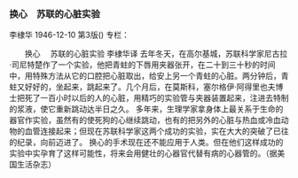 ### 换心　苏联的心脏实验
李棣华
1946-12-10
第3版()
专栏：

　　换心
  　苏联的心脏实验
    李棣华译
    去年冬天，在高尔基城，苏联科学家尼古拉·司尼特楚作了一个实验，他把青蛀的下唇用夹器张开，在二十到三十秒的时间中，用特殊方法从它的口腔把心脏取出，给安上另一个青蛀的心脏。两分钟后，青蛀又好好的，坐起来，跳起来了。几个月后，在莫斯科，塞尔格伊·阿得里也夫博士把死了一百小时以后的人的心脏，用精巧的实验管与夹器装置起来，注进去特制的浆液，使它重新跳动达半日之久。
    多年来，生理学家拿身体上最关系于生命的器官作实验，虽然有的使死狗的心继续跳动，也有的把另外的心脏与热血或冷血动物的血管连接起来；但现在苏联科学家这两个成功的实验，实在大大的突破了已往的纪录，向前迈进了。
    换心的手术现在还不能应用于人类。但在他们这样成功的实验中实孕育了这样可能性，将来会用健壮的心器官代替有病的心器管的。（据美国生活杂志）
